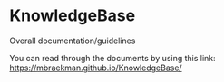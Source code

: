 # KnowledgeBase
Overall documentation/guidelines

You can read through the documents by using this link: https://mbraekman.github.io/KnowledgeBase/
